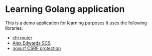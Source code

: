 # Learning Golang application

This is a demo application for learning purposes
It uses the following libraries:

- [chi router](https://github.com/go-chi/chi)
- [Alex Edwards SCS](https://github.com/alexedwards/scs)
- [nosurf CSRF protection](https://github.com/justinas/nosurf)